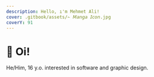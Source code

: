 ```yaml
---
description: Hello, ı'm Mehmet Ali!
cover: .gitbook/assets/✁ 𝘔𝘢𝘯𝘨𝘢 𝘐𝘤𝘰𝘯.jpg
coverY: 91
---
```


# 👋 Oi!

He/Him, 16 y.o. interested in software and graphic design.&#x20;
